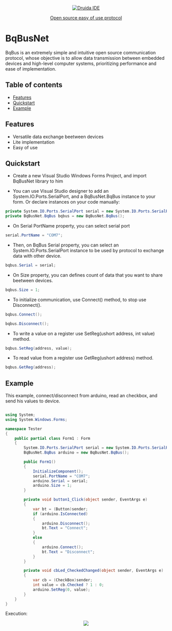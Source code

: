 <p align="center">
  <a href="https://binquantum.wordpress.com/2020/05/16/bqbus-protocol/" target="_blank">
    <img src="https://i.ytimg.com/vi/EyJjiy2n3Zc/hqdefault.jpg?sqp=-oaymwEZCPYBEIoBSFXyq4qpAwsIARUAAIhCGAFwAQ==&rs=AOn4CLDv3W4lTz5kJmcDFF81dBJ7OTIupw" alt="Druida IDE">
    <p align="center">Open source easy of use protocol<p>
  </a>
</p>

# BqBusNet

BqBus is an extremely simple and intuitive open source communication protocol, whose objective is to allow data transmission between embedded devices and high-level computer systems, prioritizing performance and ease of implementation.

## Table of contents 

- [Features](#features)
- [Quickstart](#quickstart)
- [Example](#example)

## Features

* Versatile data exchange beetween devices
* Lite implementation
* Easy of use

## Quickstart

* Create a new Visual Studio Windows Forms Project, and import BqBusNet library to him

* You can use Visual Studio designer to add an System.IO.Ports.SerialPort, and a BqBusNet.BqBus instance to your form. Or declare instances on your code manually: 

```C#
private System.IO.Ports.SerialPort serial = new System.IO.Ports.SerialPort();
private BqBusNet.BqBus bqbus = new BqBusNet.BqBus();
```

* On Serial PortName property, you can select serial port

```C#
serial.PortName = "COM7";
```

* Then, on BqBus Serial property, you can select an System.IO.Ports.SerialPort instance to be used by protocol to exchange data with other device. 

```C#
bqbus.Serial = serial;
```

* On Size property, you can defines count of data that you want to share beetween devices.

```C#
bqbus.Size = 1;
```

* To initialize communication, use Connect() method, to stop use Disconnect().

```C#
bqbus.Connect();
```

```C#
bqbus.Disconnect();
```

* To write a value on a register use SetReg(ushort address, int value) method.

```C#
bqbus.SetReg(address, value);
```

* To read value from a register use GetReg(ushort address) method.

```C#
bqbus.GetReg(address);
```

## Example

This example, connect/disconnect from arduino, read an checkbox, and send his values to device.

```C#

using System;
using System.Windows.Forms;

namespace Tester
{
    public partial class Form1 : Form
    {
        System.IO.Ports.SerialPort serial = new System.IO.Ports.SerialPort();
        BqBusNet.BqBus arduino = new BqBusNet.BqBus();

        public Form1()
        { 
            InitializeComponent();
            serial.PortName = "COM7";
            arduino.Serial = serial;
            arduino.Size = 1;
        }

        private void button1_Click(object sender, EventArgs e)
        {
            var bt = (Button)sender;
            if (arduino.IsConnected)
            {
                arduino.Disconnect();
                bt.Text = "Connect";
            }
            else
            {
                arduino.Connect();
                bt.Text = "Disconnect";
            }
        }

        private void cbLed_CheckedChanged(object sender, EventArgs e)
        {
            var cb = (CheckBox)sender;
            int value = cb.Checked ? 1 : 0;
            arduino.SetReg(0, value);
        }
    }
}

```

Execution:

<p align="center">
  <img src="https://binaryquantum.files.wordpress.com/2020/05/novo-projeto.gif?w=544">
</p>
